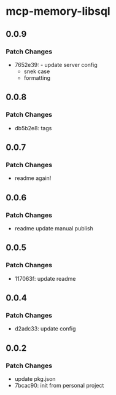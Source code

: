 # mcp-memory-libsql

## 0.0.9

### Patch Changes

- 7652e39: - update server config
  - snek case
  - formatting

## 0.0.8

### Patch Changes

- db5b2e8: tags

## 0.0.7

### Patch Changes

- readme again!

## 0.0.6

### Patch Changes

- readme update manual publish

## 0.0.5

### Patch Changes

- 117063f: update readme

## 0.0.4

### Patch Changes

- d2adc33: update config

## 0.0.2

### Patch Changes

- update pkg.json
- 7bcac90: init from personal project
